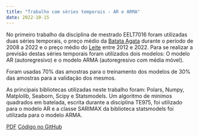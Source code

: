 ```yaml
---
title: "Trabalho com séries temporais - AR e ARMA"
date: 2022-10-15
---
```


No primeiro trabalho da disciplina de mestrado EELT7016 foram utilizadas duas séries temporais, o preço médio da [Batata Agata](https://www.hfbrasil.org.br/br/estatistica/batata.aspx) durante o período de 2008 a 2022 e o preço médio do [Leite](https://cepea.esalq.usp.br/br/consultas-ao-banco-de-dados-do-site.aspx) entre 2012 e 2022. Para se realizar a previsão destas séries temporais foram utilizados dois modelos: O modelo AR (autoregresivo) e o modelo ARMA (autoregresivo com média móvel).

Foram usadas 70% das amostras para o treinamento dos modelos de 30% das amostras para a validação dos mesmos.

As principais bibliotecas utilizadas neste trabalho foram: Polars, Numpy, Matplolib, Seaborn, Scipy e Statsmodels. Um algoritmo de minímos quadrados em batelada, escrita durante a disciplina TE975, foi utilizado para o modelo AR e a classe SARIMAX da biblioteca statsmodels foi utilizada para o modelo ARMA.

[PDF](https://mizerkowski.com.br/pdf/mestrado_series_temporais_trabalho_1.pdf)
[Código no GitHub](https://github.com/CaioMizerkowski/mestrado/blob/master/EELT7016/trabalho_01.ipynb)
